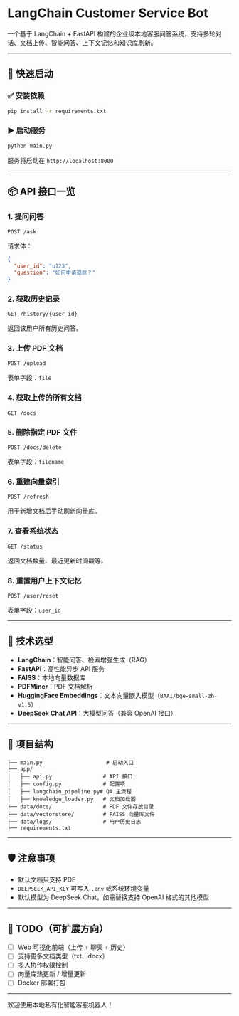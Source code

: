 # LangChain Customer Service Bot

一个基于 LangChain + FastAPI 构建的企业级本地客服问答系统，支持多轮对话、文档上传、智能问答、上下文记忆和知识库刷新。

---

## 🚀 快速启动

### ✅ 安装依赖
```bash
pip install -r requirements.txt
```

### ▶️ 启动服务
```bash
python main.py
```

服务将启动在 `http://localhost:8000`

---

## 📦 API 接口一览

### 1. 提问问答
```
POST /ask
```
请求体：
```json
{
  "user_id": "u123",
  "question": "如何申请退款？"
}
```

### 2. 获取历史记录
```
GET /history/{user_id}
```
返回该用户所有历史问答。

### 3. 上传 PDF 文档
```
POST /upload
```
表单字段：`file`

### 4. 获取上传的所有文档
```
GET /docs
```

### 5. 删除指定 PDF 文件
```
POST /docs/delete
```
表单字段：`filename`

### 6. 重建向量索引
```
POST /refresh
```
用于新增文档后手动刷新向量库。

### 7. 查看系统状态
```
GET /status
```
返回文档数量、最近更新时间戳等。

### 8. 重置用户上下文记忆
```
POST /user/reset
```
表单字段：`user_id`

---

## 🧠 技术选型
- **LangChain**：智能问答、检索增强生成（RAG）
- **FastAPI**：高性能异步 API 服务
- **FAISS**：本地向量数据库
- **PDFMiner**：PDF 文档解析
- **HuggingFace Embeddings**：文本向量嵌入模型（`BAAI/bge-small-zh-v1.5`）
- **DeepSeek Chat API**：大模型问答（兼容 OpenAI 接口）

---

## 📁 项目结构
```
├── main.py                    # 启动入口
├── app/
│   ├── api.py                # API 接口
│   ├── config.py             # 配置项
│   ├── langchain_pipeline.py# QA 主流程
│   ├── knowledge_loader.py   # 文档加载器
├── data/docs/                # PDF 文件存放目录
├── data/vectorstore/         # FAISS 向量库文件
├── data/logs/                # 用户历史日志
├── requirements.txt
```

---

## 🛡️ 注意事项
- 默认文档只支持 PDF
- `DEEPSEEK_API_KEY` 可写入 `.env` 或系统环境变量
- 默认模型为 DeepSeek Chat，如需替换支持 OpenAI 格式的其他模型

---

## 🧩 TODO（可扩展方向）
- [ ] Web 可视化前端（上传 + 聊天 + 历史）
- [ ] 支持更多文档类型（txt、docx）
- [ ] 多人协作权限控制
- [ ] 向量库热更新 / 增量更新
- [ ] Docker 部署打包

---

欢迎使用本地私有化智能客服机器人！

